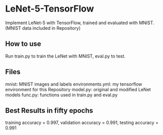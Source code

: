 # LeNet-5-TensorFlow
Implement LeNet-5 with TensorFlow, trained and evaluated with MNIST. (MNIST data included in Repository)

## How to use
Run train.py to train the LeNet with MNIST, eval.py to test.

## Files
mnist: MNIST images and labels
environments.yml: my tensorflow environment for this Repository
model.py: original and modified LeNet models
func.py: functions used in train.py and eval.py

## Best Results in fifty epochs
training accuracy = 0.997, validation accuracy = 0.991, testing accuracy = 0.991
